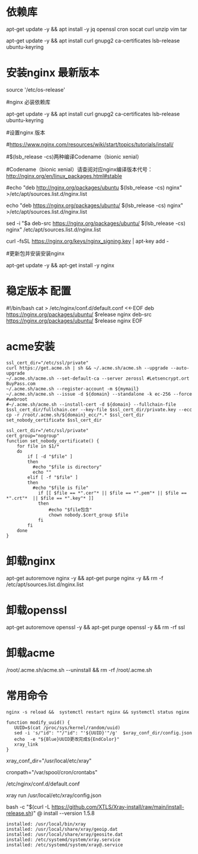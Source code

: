 # 依赖库

apt-get update -y && apt install -y jq openssl cron socat curl unzip vim tar

apt-get update -y && apt install curl gnupg2 ca-certificates lsb-release ubuntu-keyring

# 安装nginx 最新版本

source '/etc/os-release'

#nginx 必装依赖库

apt-get update -y && apt install curl gnupg2 ca-certificates lsb-release ubuntu-keyring

#设置nginx 版本

#https://www.nginx.com/resources/wiki/start/topics/tutorials/install/

#$(lsb_release -cs)两种编译Codename（bionic xenial） 

#Codename（bionic xenial）请查阅对应nginx编译版本代号：http://nginx.org/en/linux_packages.html#stable

#echo "deb http://nginx.org/packages/ubuntu $(lsb_release -cs) nginx" >/etc/apt/sources.list.d/nginx.list

echo "deb https://nginx.org/packages/ubuntu/ $(lsb_release -cs) nginx" >/etc/apt/sources.list.d/nginx.list

sed -i "\$a deb-src https://nginx.org/packages/ubuntu/ $(lsb_release -cs) nginx" /etc/apt/sources.list.d/nginx.list

curl -fsSL https://nginx.org/keys/nginx_signing.key | apt-key add -

#更新包并安装安装nginx

apt-get update -y && apt-get install -y nginx


# 稳定版本 配置
#!/bin/bash
cat > /etc/nginx/conf.d/default.conf <<-EOF
deb https://nginx.org/packages/ubuntu/ $release nginx
deb-src https://nginx.org/packages/ubuntu/ $release nginx
EOF

# acme安装
```
ssl_cert_dir="/etc/ssl/private"
curl https://get.acme.sh | sh && ~/.acme.sh/acme.sh --upgrade --auto-upgrade
~/.acme.sh/acme.sh --set-default-ca --server zerossl #Letsencrypt.ort BuyPass.com
~/.acme.sh/acme.sh --register-account -m ${mymail}
~/.acme.sh/acme.sh --issue -d ${domain} --standalone -k ec-256 --force #webroot
#~/.acme.sh/acme.sh --install-cert -d ${domain} --fullchain-file $ssl_cert_dir/fullchain.cer --key-file $ssl_cert_dir/private.key --ecc
cp -r /root/.acme.sh/${domain}_ecc/*.* $ssl_cert_dir
set_nobody_certificate $ssl_cert_dir

ssl_cert_dir="/etc/ssl/private" 
cert_group="nogroup"
function set_nobody_certificate() {
	for file in $1/*
	do
		if [ -d "$file" ]
		then 
		  #echo "$file is directory"
		  echo ""
		elif [ -f "$file" ]
		then
		  #echo "$file is file"
			if [[ $file == *".cer"* || $file == *".pem"* || $file == *".crt"*  || $file == *".key"* ]]
			then
			    #echo "$file包含"
			    chown nobody.$cert_group $file
			fi
		fi
	done
}

```

# 卸载nginx
apt-get autoremove nginx -y && apt-get purge nginx -y  && rm -f /etc/apt/sources.list.d/nginx.list 

# 卸载openssl
apt-get autoremove  openssl -y && apt-get purge openssl -y && rm -rf ssl

# 卸载acme
 /root/.acme.sh/acme.sh --uninstall &&  rm -rf /root/.acme.sh
 
 # 常用命令
 ```
 nginx -s reload &&  systemctl restart nginx && systemctl status nginx
 ```
 ```
 function modify_uuid() {
	UUID=$(cat /proc/sys/kernel/random/uuid)
	sed -i 's/"id": ""/"id": "'${UUID}'"/g'  $xray_conf_dir/config.json
	echo  -e "${Blue}UUID更改完成${EndColor}"
	xray_link
}
```
xray_conf_dir="/usr/local/etc/xray"

cronpath="/var/spool/cron/crontabs"

/etc/nginx/conf.d/default.conf

xray run /usr/local/etc/xray/config.json

bash -c "$(curl -L https://github.com/XTLS/Xray-install/raw/main/install-release.sh)" @ install --version 1.5.8
```
installed: /usr/local/bin/xray
installed: /usr/local/share/xray/geoip.dat
installed: /usr/local/share/xray/geosite.dat
installed: /etc/systemd/system/xray.service
installed: /etc/systemd/system/xray@.service

```
